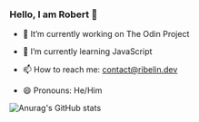 ### Hello, I am Robert 👋

<!--
**rardev/rardev** is a ✨ _special_ ✨ repository because its `README.md` (this file) appears on your GitHub profile.

Here are some ideas to get you started:
- 👯 I’m looking to collaborate on ...
- 🤔 I’m looking for help with ...
- ⚡ Fun fact: ...
- 💬 Ask me about ...



-->

- 🔭 It’m currently working on The Odin Project
- 🌱 I’m currently learning JavaScript



- 📫 How to reach me: contact@ribelin.dev
- 😄 Pronouns: He/Him


![Anurag's GitHub stats](https://github-readme-stats.vercel.app/api?username=rardev&show_icons=true&theme=gruvbox)

